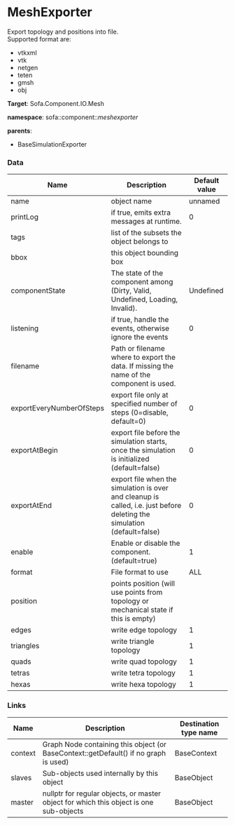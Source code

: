 <!-- generate_doc -->
# MeshExporter

Export topology and positions into file.   
Supported format are:   
- vtkxml  
- vtk  
- netgen  
- teten  
- gmsh  
- obj  



__Target__: Sofa.Component.IO.Mesh

__namespace__: sofa::component::_meshexporter_

__parents__:

- BaseSimulationExporter

### Data

<table>
    <thead>
        <tr>
            <th>Name</th>
            <th>Description</th>
            <th>Default value</th>
        </tr>
    </thead>
    <tbody>
	<tr>
		<td>name</td>
		<td>
object name
		</td>
		<td>unnamed</td>
	</tr>
	<tr>
		<td>printLog</td>
		<td>
if true, emits extra messages at runtime.
		</td>
		<td>0</td>
	</tr>
	<tr>
		<td>tags</td>
		<td>
list of the subsets the object belongs to
		</td>
		<td></td>
	</tr>
	<tr>
		<td>bbox</td>
		<td>
this object bounding box
		</td>
		<td></td>
	</tr>
	<tr>
		<td>componentState</td>
		<td>
The state of the component among (Dirty, Valid, Undefined, Loading, Invalid).
		</td>
		<td>Undefined</td>
	</tr>
	<tr>
		<td>listening</td>
		<td>
if true, handle the events, otherwise ignore the events
		</td>
		<td>0</td>
	</tr>
	<tr>
		<td>filename</td>
		<td>
Path or filename where to export the data.  If missing the name of the component is used.
		</td>
		<td></td>
	</tr>
	<tr>
		<td>exportEveryNumberOfSteps</td>
		<td>
export file only at specified number of steps (0=disable, default=0)
		</td>
		<td>0</td>
	</tr>
	<tr>
		<td>exportAtBegin</td>
		<td>
export file before the simulation starts, once the simulation is initialized (default=false)
		</td>
		<td>0</td>
	</tr>
	<tr>
		<td>exportAtEnd</td>
		<td>
export file when the simulation is over and cleanup is called, i.e. just before deleting the simulation (default=false)
		</td>
		<td>0</td>
	</tr>
	<tr>
		<td>enable</td>
		<td>
Enable or disable the component. (default=true)
		</td>
		<td>1</td>
	</tr>
	<tr>
		<td>format</td>
		<td>
File format to use
		</td>
		<td>ALL</td>
	</tr>
	<tr>
		<td>position</td>
		<td>
points position (will use points from topology or mechanical state if this is empty)
		</td>
		<td></td>
	</tr>
	<tr>
		<td>edges</td>
		<td>
write edge topology
		</td>
		<td>1</td>
	</tr>
	<tr>
		<td>triangles</td>
		<td>
write triangle topology
		</td>
		<td>1</td>
	</tr>
	<tr>
		<td>quads</td>
		<td>
write quad topology
		</td>
		<td>1</td>
	</tr>
	<tr>
		<td>tetras</td>
		<td>
write tetra topology
		</td>
		<td>1</td>
	</tr>
	<tr>
		<td>hexas</td>
		<td>
write hexa topology
		</td>
		<td>1</td>
	</tr>

</tbody>
</table>

### Links


| Name | Description | Destination type name |
| ---- | ----------- | --------------------- |
|context|Graph Node containing this object (or BaseContext::getDefault() if no graph is used)|BaseContext|
|slaves|Sub-objects used internally by this object|BaseObject|
|master|nullptr for regular objects, or master object for which this object is one sub-objects|BaseObject|

